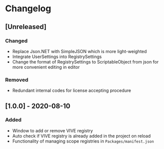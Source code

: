 # Changelog

## [Unreleased]

### Changed

- Replace Json.NET with SimpleJSON which is more light-weighted
- Integrate UserSettings into RegistrySettings
- Change the format of RegistrySettings to ScriptableObject from json for more convenient editing in editor

### Removed

- Redundant internal codes for license accepting procedure

## [1.0.0] - 2020-08-10

### Added

- Window to add or remove VIVE registry
- Auto check if VIVE registry is already added in the project on reload
- Functionality of managing scope registries in `Packages/manifest.json`